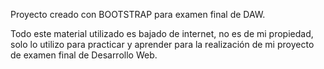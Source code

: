 Proyecto creado con BOOTSTRAP para examen final de DAW.

Todo este material utilizado es bajado de internet, no es de mi propiedad, solo lo utilizo para practicar y aprender para la realización de mi proyecto de examen final de Desarrollo Web.
